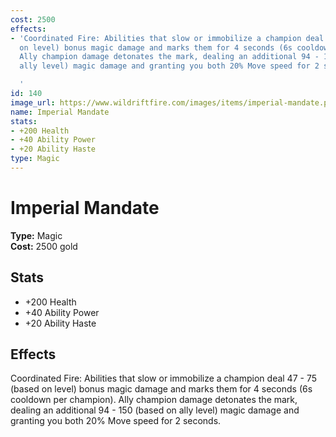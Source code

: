 ```yaml
---
cost: 2500
effects:
- 'Coordinated Fire: Abilities that slow or immobilize a champion deal 47 - 75 (based
  on level) bonus magic damage and marks them for 4 seconds (6s cooldown per champion).
  Ally champion damage detonates the mark, dealing an additional 94 - 150 (based on
  ally level) magic damage and granting you both 20% Move speed for 2 seconds.

  '
id: 140
image_url: https://www.wildriftfire.com/images/items/imperial-mandate.png
name: Imperial Mandate
stats:
- +200 Health
- +40 Ability Power
- +20 Ability Haste
type: Magic
---
```


# Imperial Mandate

**Type:** Magic  
**Cost:** 2500 gold

## Stats

- +200 Health
- +40 Ability Power
- +20 Ability Haste

## Effects

Coordinated Fire: Abilities that slow or immobilize a champion deal 47 - 75 (based on level) bonus magic damage and marks them for 4 seconds (6s cooldown per champion). Ally champion damage detonates the mark, dealing an additional 94 - 150 (based on ally level) magic damage and granting you both 20% Move speed for 2 seconds.



